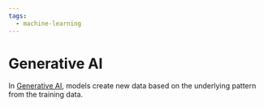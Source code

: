```yaml
---
tags:
  - machine-learning
---
```

# Generative AI

In [Generative AI](https://en.wikipedia.org/wiki/Generative_artificial_intelligence), models create new data based on the underlying pattern from the training data. 
